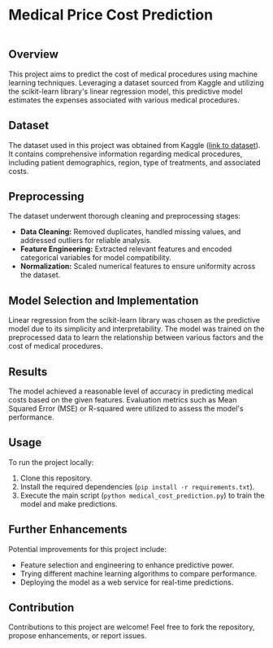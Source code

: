 # Medical Price Cost Prediction

<img scr="https://github.com/heistsergio/Medical-price-cost-prediction/blob/7bfb6d7dce9d0e1470e85cf74ad769dce17ec052/medical%20price%20cost%20prediction.jpeg">

## Overview

This project aims to predict the cost of medical procedures using machine learning techniques. Leveraging a dataset sourced from Kaggle and utilizing the scikit-learn library's linear regression model, this predictive model estimates the expenses associated with various medical procedures.

## Dataset

The dataset used in this project was obtained from Kaggle ([link to dataset](https://www.kaggle.com/datasets/mirichoi0218/insurance/download?datasetVersionNumber=1)). It contains comprehensive information regarding medical procedures, including patient demographics, region, type of treatments, and associated costs.

## Preprocessing

The dataset underwent thorough cleaning and preprocessing stages:
- **Data Cleaning:** Removed duplicates, handled missing values, and addressed outliers for reliable analysis.
- **Feature Engineering:** Extracted relevant features and encoded categorical variables for model compatibility.
- **Normalization:** Scaled numerical features to ensure uniformity across the dataset.

## Model Selection and Implementation

Linear regression from the scikit-learn library was chosen as the predictive model due to its simplicity and interpretability. The model was trained on the preprocessed data to learn the relationship between various factors and the cost of medical procedures.

## Results

The model achieved a reasonable level of accuracy in predicting medical costs based on the given features. Evaluation metrics such as Mean Squared Error (MSE) or R-squared were utilized to assess the model's performance.

## Usage

To run the project locally:
1. Clone this repository.
2. Install the required dependencies (`pip install -r requirements.txt`).
3. Execute the main script (`python medical_cost_prediction.py`) to train the model and make predictions.

## Further Enhancements

Potential improvements for this project include:
- Feature selection and engineering to enhance predictive power.
- Trying different machine learning algorithms to compare performance.
- Deploying the model as a web service for real-time predictions.

## Contribution

Contributions to this project are welcome! Feel free to fork the repository, propose enhancements, or report issues.
